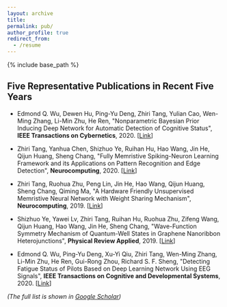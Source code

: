 ```yaml
---
layout: archive
title: 
permalink: pub/
author_profile: true
redirect_from:
  - /resume
---
```


{% include base_path %}

## Five Representative Publications in Recent Five Years

* Edmond Q. Wu, Dewen Hu, Ping-Yu Deng, Zhiri Tang, Yulian Cao, Wen-Ming Zhang, Li-Min Zhu, He Ren, "Nonparametric Bayesian Prior Inducing Deep Network for Automatic Detection of Cognitive Status", **IEEE Transactions on Cybernetics**, 2020. [[Link](https://ieeexplore.ieee.org/abstract/document/9043894)]


* Zhiri Tang, Yanhua Chen, Shizhuo Ye, Ruihan Hu, Hao Wang, Jin He, Qijun Huang, Sheng Chang, "Fully Memristive Spiking-Neuron Learning Framework and its Applications on Pattern Recognition and Edge Detection", **Neurocomputing**, 2020. [[Link](https://arxiv.org/abs/1901.05258)]  


* Zhiri Tang, Ruohua Zhu, Peng Lin, Jin He, Hao Wang, Qijun Huang, Sheng Chang, Qiming Ma, "A Hardware Friendly Unsupervised Memristive Neural Network with Weight Sharing Mechanism", **Neurocomputing**, 2019. [[Link](https://arxiv.org/abs/1901.00100)]  


* Shizhuo Ye, Yawei Lv, Zhiri Tang, Ruihan Hu, Ruohua Zhu, Zifeng Wang, Qijun Huang, Hao Wang, Jin He, Sheng Chang, "Wave-Function Symmetry Mechanism of Quantum-Well States in Graphene Nanoribbon Heterojunctions", **Physical Review Applied**, 2019. [[Link](https://journals.aps.org/prapplied/abstract/10.1103/PhysRevApplied.12.044018)]


* Edmond Q. Wu, Ping-Yu Deng, Xu-Yi Qiu, Zhiri Tang, Wen-Ming Zhang, Li-Min Zhu, He Ren, Gui-Rong Zhou, Richard S. F. Sheng, "Detecting Fatigue Status of Pilots Based on Deep Learning Network Using EEG Signals", **IEEE Transactions on Cognitive and Developmental Systems**, 2020. [[Link](https://ieeexplore.ieee.org/abstract/document/8948246/)]


*(The full list is shown in [Google Scholar](https://scholar.google.com/citations?hl=zh-CN&user=EA6cp5IAAAAJ&view_op=list_works&authuser=2&gmla=AJsN-F58kXzr5-b6ReiqUsbWT2KWW9UaRSGLIzrtlH7rWpQtqr-odnRZtPIrf383csWXnKs19A0OsE2Iiy2cIIPccw2M0Iny-9YwzQyL_n-vrOkiujrYh5k&sciund=3076667535896797869&gmla=AJsN-F4eA5tCEIVGilxHHHdz-nGnoMA9Co89wXXtS8DA6nUBKiD0D8HfsZ0iDFhjw_f6AnxkBP2GTLAWrVPXVnPzqpcPO_jNcpAIiVtGaCDKH9zbv8g53U8&sciund=313206828280040403))*
